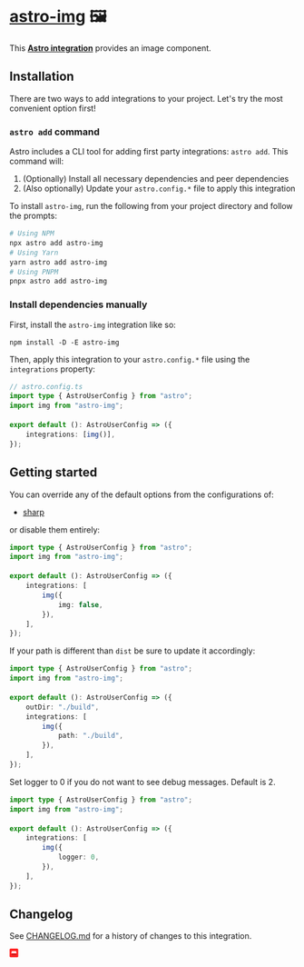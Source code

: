 # [astro-img] 🖼️

This **[Astro integration][astro-integration]** provides an image component.

## Installation

There are two ways to add integrations to your project. Let's try the most
convenient option first!

### `astro add` command

Astro includes a CLI tool for adding first party integrations: `astro add`. This
command will:

1. (Optionally) Install all necessary dependencies and peer dependencies
2. (Also optionally) Update your `astro.config.*` file to apply this integration

To install `astro-img`, run the following from your project directory and follow
the prompts:

```sh
# Using NPM
npx astro add astro-img
# Using Yarn
yarn astro add astro-img
# Using PNPM
pnpx astro add astro-img
```

### Install dependencies manually

First, install the `astro-img` integration like so:

```
npm install -D -E astro-img
```

Then, apply this integration to your `astro.config.*` file using the
`integrations` property:

```ts
// astro.config.ts
import type { AstroUserConfig } from "astro";
import img from "astro-img";

export default (): AstroUserConfig => ({
	integrations: [img()],
});
```

## Getting started

You can override any of the default options from the configurations of:

-   [sharp](src/options/img.ts)

or disable them entirely:

```ts
import type { AstroUserConfig } from "astro";
import img from "astro-img";

export default (): AstroUserConfig => ({
	integrations: [
		img({
			img: false,
		}),
	],
});
```

If your path is different than `dist` be sure to update it accordingly:

```ts
import type { AstroUserConfig } from "astro";
import img from "astro-img";

export default (): AstroUserConfig => ({
	outDir: "./build",
	integrations: [
		img({
			path: "./build",
		}),
	],
});
```

Set logger to 0 if you do not want to see debug messages. Default is 2.

```ts
import type { AstroUserConfig } from "astro";
import img from "astro-img";

export default (): AstroUserConfig => ({
	integrations: [
		img({
			logger: 0,
		}),
	],
});
```

[astro-img]: https://npmjs.org/astro-img
[astro-integration]: https://docs.astro.build/en/guides/integrations-guide/

## Changelog

See [CHANGELOG.md](CHANGELOG.md) for a history of changes to this integration.

[![Built with Lightrix/npm](https://raw.githubusercontent.com/Lightrix/npm/main/.github/img/favicon.png)](https://github.com/Lightrix/npm)
